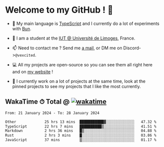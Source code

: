 # Welcome to my GitHub ! 🌃

- 🔭 My main language is [TypeScript](https://www.typescriptlang.org/) and I currently do a lot of experiments with [Bun](https://bun.sh).

- 🌱 I am a student at the [IUT @ Université de Limoges](https://iut.unilim.fr), France.

- 📫 Need to contact me ? Send me <a href="mailto:mikkel@milescode.dev">a mail</a>, or DM me on Discord->`@vexcited`.

- 💻 All my projects are open-source so you can see them all right here and on <a href="https://vexcited.vercel.app">my website</a> !

- 👀 I currently work on a lot of projects at the same time, look at the pinned projects to see my projects that I like the most currently.

## WakaTime ⏱ Total @ [![wakatime](https://wakatime.com/badge/user/0839e595-e07a-435c-8d59-ed95f2a3d6dd.svg)](https://wakatime.com/@0839e595-e07a-435c-8d59-ed95f2a3d6dd)

<!--START_SECTION:waka-->

```txt
From: 21 January 2024 - To: 28 January 2024

Other             25 hrs 13 mins  ███████████▓░░░░░░░░░░░░░   47.32 %
TypeScript        22 hrs 7 mins   ██████████▒░░░░░░░░░░░░░░   41.51 %
Markdown          2 hrs 36 mins   █▒░░░░░░░░░░░░░░░░░░░░░░░   04.88 %
Rust              2 hrs 3 mins    █░░░░░░░░░░░░░░░░░░░░░░░░   03.86 %
JavaScript        37 mins         ▒░░░░░░░░░░░░░░░░░░░░░░░░   01.17 %
```

<!--END_SECTION:waka-->
